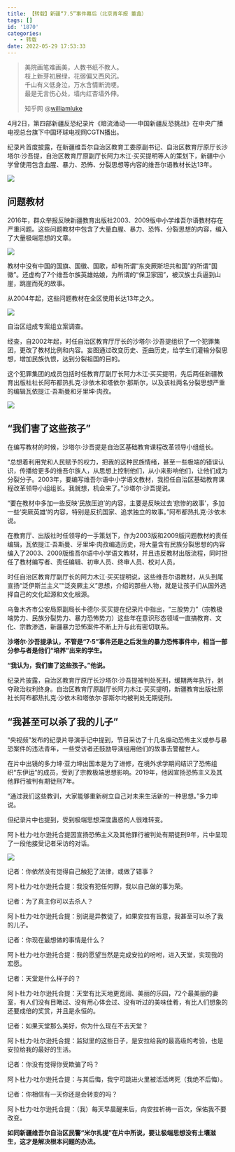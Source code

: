 ```yaml
---
title: 【转载】新疆“7.5”事件幕后（北京青年报 董鑫）
tags: []
id: '1870'
categories:
  - - 转载
date: 2022-05-29 17:53:33
---
```


> 美院画笔难画美，人教书纸不教人。  
> 枝上新芽初展绿，花弱偏又西风沉。  
> 千山有义低身泣，万水含情断流哽。  
> 最是无言伤心处，墙内红杏墙外伸。
> 
> 知乎网 @[williamluke](https://www.zhihu.com/people/williamluke)

4月2日，第四部新疆反恐纪录片《暗流涌动——中国新疆反恐挑战》在中央广播电视总台旗下中国环球电视网CGTN播出。

纪录片首度披露，在新疆维吾尔自治区教育工委原副书记、自治区教育厅原厅长沙塔尔·沙吾提，自治区教育厅原副厅长阿力木江·买买提明等人的策划下，新疆中小学曾使用包含血腥、暴力、恐怖、分裂思想等内容的维吾尔语教材长达13年。

![](https://img.limour.top/archives_2023/blog/20220529175309.webp)

## **问题教材**

2016年，群众举报反映新疆教育出版社2003、2009版中小学维吾尔语教材存在严重问题。这些问题教材中包含了大量血腥、暴力、恐怖、分裂思想的内容，编入了大量极端思想的文章。

![](https://img.limour.top/archives_2023/blog/20220529174743.webp)

教材中没有中国的国旗、国徽、国歌，却有所谓“东突厥斯坦共和国”的所谓“国徽”。还虚构了7个维吾尔族英雄姑娘，为所谓的“保卫家园”，被汉族士兵逼到山崖，跳崖而死的故事。

从2004年起，这些问题教材在全区使用长达13年之久。

![](https://img.limour.top/archives_2023/blog/20220529174814.webp)

自治区组成专案组立案调查。

经查，自2002年起，时任自治区教育厅厅长的沙塔尔·沙吾提组织了一个犯罪集团，更改了教材比例和内容。妄图通过改变历史、歪曲历史，给学生们灌输分裂思想，增加民族仇恨，达到分裂祖国的目的。

这个犯罪集团的成员包括时任教育厅副厅长阿力木江·买买提明，先后两任新疆教育出版社社长阿布都热扎克·沙依木和塔依尔·那斯尔，以及该社两名分裂思想严重的编辑瓦依提江·吾斯曼和牙里坤·肉孜。

![](https://img.limour.top/archives_2023/blog/20220529174859.webp)

## **“我们害了这些孩子”**

在编写教材的时候，沙塔尔·沙吾提是自治区基础教育课程改革领导小组组长。

“总想着利用党和人民赋予的权力，把我的这种民族情绪，甚至一些极端的错误认识，传播给更多的维吾尔族人，从思想上控制他们，从小来影响他们，让他们成为分裂分子。2003年，要编写维吾尔语中小学语文教材，我担任自治区基础教育课程改革领导小组组长。我就想，机会来了。”沙塔尔·沙吾提说。

“要在教材中多加一些反映‘民族压迫’的内容，主要是反映过去‘悲惨的故事’，多加一些‘突厥英雄’的内容，特别是反抗国家、追求独立的故事。”阿布都热扎克·沙依木说。

在教育厅、出版社时任领导的一手策划下，作为2003版和2009版问题教材的责任编辑，瓦依提江·吾斯曼、牙里坤·肉孜编造历史，将大量含有民族分裂思想的内容编入了2003、2009版维吾尔语中小学语文教材，并且违反教材出版流程，同时担任了教材编写者、责任编辑、初审人员、终审人员、校对人员。

时任自治区教育厅副厅长的阿力木江·买买提明说，这些维吾尔语教材，从头到尾宣扬“泛伊斯兰主义”“泛突厥主义”思想，介绍的那些人物，就是让孩子们从国外选择自己的文化起源和文化根源。

乌鲁木齐市公安局原副局长卡德尔·买买提在纪录片中指出，“三股势力”（宗教极端势力、民族分裂势力、暴力恐怖势力）这些年在意识形态领域一直搞教育、文化、宗教渗透，新疆暴力恐怖案件不断上升与此有密切联系。

**沙塔尔·沙吾提承认，不管是“7·5”事件还是之后发生的暴力恐怖事件中，相当一部分参与者是他们“培养”出来的学生。**

**“我认为，我们害了这些孩子。”他说。**

纪录片披露，自治区教育厅原厅长沙塔尔·沙吾提被判处死刑，缓期两年执行，剥夺政治权利终身。自治区教育厅原副厅长阿力木江·买买提明，新疆教育出版社原社长阿布都热扎克·沙依木和塔依尔·那斯尔均被判处无期徒刑。

## **“我甚至可以杀了我的儿子”**

“央视频”发布的纪录片导演手记中提到，节目采访了十几名煽动恐怖主义或参与暴恐案件的违法青年，一些受访者还鼓励导演组用他们的故事去警醒世人。

在片中出镜的多力坤·亚力坤出国本是为了进修，在境外求学期间结识了恐怖组织“东伊运”的成员，受到了宗教极端思想影响。2019年，他因宣扬恐怖主义及其他罪行被判有期徒刑7年。

“通过我们这些教训，大家能够重新树立自己对未来生活新的一种思想。”多力坤说。

但纪录片中也提到，受到极端思想深度蛊惑的人很难转变。

阿卜杜力·吐尔逊托合提因宣扬恐怖主义及其他罪行被判处有期徒刑9年，片中呈现了一段他接受记者采访的对话。

![](https://img.limour.top/archives_2023/blog/20220529175147.webp)

记者：你依然没有觉得自己触犯了法律，或做了错事？

阿卜杜力·吐尔逊托合提：我没有犯任何罪，我以自己做的事为荣。

记者：为了真主你可以去杀人？

阿卜杜力·吐尔逊托合提：别说是异教徒了，如果安拉有旨意，我甚至可以杀了我的儿子。

记者：你现在最想做的事情是什么？

阿卜杜力·吐尔逊托合提：我的愿望当然是完成安拉的吩咐，进入天堂，实现我的宏愿。

记者：天堂是什么样子的？

阿卜杜力·吐尔逊托合提：天堂有比天地更宽阔、美丽的乐园，72个最美丽的妻室，有人们没有目睹过、没有用心体会过、没有听过的美味佳肴，有比人们想象的还要成倍的奖赏，并且是永恒的。

记者：如果天堂那么美好，你为什么现在不去天堂？

阿卜杜力·吐尔逊托合提：监狱里的这些日子，是安拉给我的最高级的考验，也是安拉给我的最好的生活。

记者：你没有觉得你受欺骗了吗？

阿卜杜力·吐尔逊托合提：与其后悔，我宁可跳进火里被活活烤死（我绝不后悔）。

记者：你相信有一天你还是会转变的吗？

阿卜杜力·吐尔逊托合提：（我）每天早晨醒来后，向安拉祈祷一百次，保佑我不要改变。

**如同新疆维吾尔自治区民警“米尔扎提”在片中所说，要让极端思想没有土壤滋生，这才是解决根本问题的办法。**